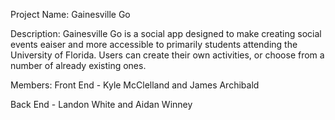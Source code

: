 Project Name: Gainesville Go

Description: Gainesville Go is a social app designed to make creating social events eaiser and more accessible to primarily students attending the University of Florida. Users can create their own activities, or choose from a number of already existing ones. 

Members:
Front End - Kyle McClelland and James Archibald
            
Back End - Landon White and Aidan Winney
